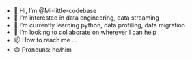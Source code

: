 - 👋 Hi, I’m @Mi-little-codebase
- 👀 I’m interested in data engineering, data streaming
- 🌱 I’m currently learning python, data profiling, data migration 
- 💞️ I’m looking to collaborate on wherever I can help 
- 📫 How to reach me ...
- 😄 Pronouns: he/him

<!---
Mi-little-codebase/Mi-little-codebase is a ✨ special ✨ repository because its `README.md` (this file) appears on your GitHub profile.
You can click the Preview link to take a look at your changes.
--->
